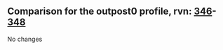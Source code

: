 ## Comparison for the outpost0 profile, rvn: [346](https://github.com/PRO100KatYT/FortniteProfileRevisions/tree/main/profiles/outpost0/346%20outpost0.json)-[348](https://github.com/PRO100KatYT/FortniteProfileRevisions/tree/main/profiles/outpost0/348%20outpost0.json)

No changes
